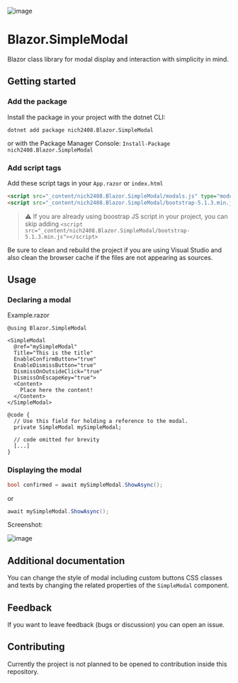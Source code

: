 ![image](https://github.com/nich2408/Blazor.SimpleModal/assets/98348348/4172379e-ae98-4fba-8591-d9247ebdfbf9)

# Blazor.SimpleModal

Blazor class library for modal display and interaction with simplicity in mind.

## Getting started

### Add the package
Install the package in your project with the dotnet CLI:

`dotnet add package nich2408.Blazor.SimpleModal`

or with the Package Manager Console:
`Install-Package nich2408.Blazor.SimpleModal`

### Add script tags
Add these script tags in your `App.razor` or `index.html`
```html
<script src="_content/nich2408.Blazor.SimpleModal/modals.js" type="module"></script>
<script src="_content/nich2408.Blazor.SimpleModal/bootstrap-5.1.3.min.js"></script>
```

> :warning: If you are already using boostrap JS script in your project, you can skip adding `<script src="_content/nich2408.Blazor.SimpleModal/bootstrap-5.1.3.min.js"></script>`

Be sure to clean and rebuild the project if you are using Visual Studio and also clean the browser cache if the files are not appearing as sources.

## Usage

### Declaring a modal
Example.razor
```razor
@using Blazor.SimpleModal

<SimpleModal
  @ref="mySimpleModal"
  Title="This is the title"
  EnableConfirmButton="true"
  EnableDismissButton="true"
  DismissOnOutsideClick="true"
  DismissOnEscapeKey="true">
  <Content>
    Place here the content!
  </Content>
</SimpleModal>

@code {
  // Use this field for holding a reference to the modal.
  private SimpleModal mySimpleModal;

  // code omitted for brevity
  [...]
}
```

### Displaying the modal
```csharp
bool confirmed = await mySimpleModal.ShowAsync();
```

or

```csharp
await mySimpleModal.ShowAsync();
```

Screenshot:

![image](https://github.com/nich2408/Blazor.SimpleModal/assets/98348348/262ae2df-0f5c-4fad-9ad0-1952573d521d)


## Additional documentation
You can change the style of modal including custom buttons CSS classes and texts by changing the related properties of the `SimpleModal` component.

## Feedback
If you want to leave feedback (bugs or discussion) you can open an issue.

## Contributing
Currently the project is not planned to be opened to contribution inside this repository.
